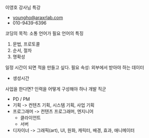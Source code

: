 이영호 강사님 특강
- youngho@araxrlab.com
- 010-9439-6396

코딩의 목적: 소통
언어가 필요
언어의 특징
1. 문법, 프로토콜
2. 순서, 절차
3. 명확성

일정 시간이 되면 적을 만들고 싶다.
필요 속성: 외부에서 받아야 하는 데이터
- 생성시간


사업을 한다면?
인력을 어떻게 구성해야 하나
개발 직군
- PD / PM
- 기획 -> 컨텐츠 기획, 시스템 기획, 사업 기획
- 프로그래머 -> 컨텐츠 프로그래머, 엔지니어
	- 클라이언트 
	- 서버
- 디자이너 -> 그래픽(art), UI, 원화, 캐릭터, 배경, 효과, 애니메이터